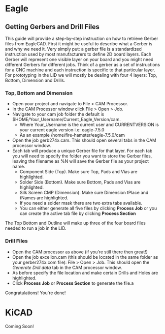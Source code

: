# Eagle
## Getting Gerbers and Drill Files
This guide will provide a step-by-step instruction on how to retrieve Gerber files from EagleCAD.  First it might be useful to describe what a Gerber is and why we need it.  Very simply put: a gerber file is a standardized instruction used by most manufacturers to define 2D board layers.  Each Gerber will represent one visible layer on your board and you might need different Gerbers for different jobs.  Think of a gerber as a set of instructions for a CNC machine and each instruction is specific to that particular layer.  For prototyping in the LID we will mostly be dealing with four 4 layers:  Top, Bottom, Dimension and Drills.

### Top, Bottom and Dimension

* Open your project and navigate to File > CAM Processor.
* In the CAM Processor window click File > Open > Job.
* Navigate to your cam job folder the default is $HOME/Your_Username/Current_Eagle_Version/cam.
  * Where Your_Username is the current user and CURRENTVERSION is your current eagle version i.e: eagle-7.5.0
  * As an example /home/fire-hamster/eagle-7.5.0/cam
* Open the job gerb274x.cam.  This should open several tabs in the CAM processor window.
* Each tab will produce a unique Gerber file for that layer.  For each tab you will need to specify the folder you want to store the Gerber files, leaving the filename as %N will save the Gerber file as your project name.
  * Component Side (Top).  Make sure Top, Pads and Vias are highlighted.
  * Solder Side (Bottom).  Make sure Bottom, Pads and Vias are highlighted.
  * Silk Screen CMP (Dimension).  Make sure Dimension tPlace and tNames are highlighted.
  * If you need a solder mask there are two extra tabs available.
  * You can either generate all five files by clicking __Process Job__ or you can create the active tab file by clicking __Process Section__

The Top Bottom and Outline will make up three of the four board files needed to run a job in the LID.
### Drill Files
* Open the CAM processor as above (if you're still there then great!)
* Open the job excellon.cam (this should be located in the same folder as your gerber274x.com file): File > Open > Job.  This should open the _Generate Drill data_ tab in the CAM processor window.
* As before specify the file location and make certain Drills and Holes are highlighted.
* Click __Process Job__ or __Process Section__ to generate the file.a

Congratulations!  You're done!
# KiCAD

Coming Soon!